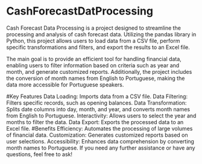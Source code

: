 # CashForecastDatProcessing
Cash Forecast Data Processing is a project designed to streamline the processing and analysis of cash forecast data. Utilizing the pandas library in Python, this project allows users to load data from a CSV file, perform specific transformations and filters, and export the results to an Excel file.

The main goal is to provide an efficient tool for handling financial data, enabling users to filter information based on criteria such as year and month, and generate customized reports. Additionally, the project includes the conversion of month names from English to Portuguese, making the data more accessible for Portuguese speakers.

#Key Features
Data Loading: Imports data from a CSV file.
Data Filtering: Filters specific records, such as opening balances.
Data Transformation: Splits date columns into day, month, and year, and converts month names from English to Portuguese.
Interactivity: Allows users to select the year and months to filter the data.
Data Export: Exports the processed data to an Excel file.
#Benefits
Efficiency: Automates the processing of large volumes of financial data.
Customization: Generates customized reports based on user selections.
Accessibility: Enhances data comprehension by converting month names to Portuguese.
If you need any further assistance or have any questions, feel free to ask!
